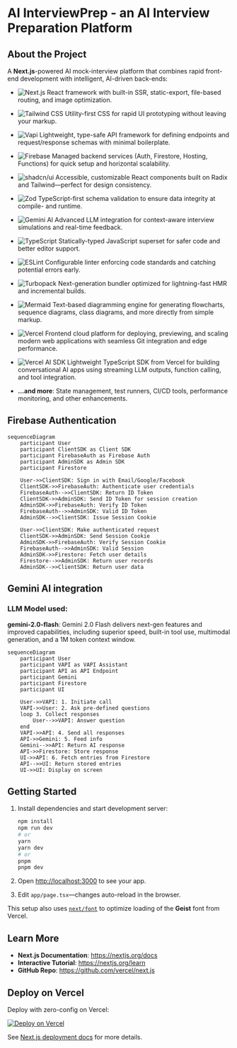 # AI InterviewPrep - an AI Interview Preparation Platform

## About the Project

A **Next.js**-powered AI mock-interview platform that combines rapid front-end development with intelligent, AI-driven back-ends:

- ![Next.js](https://img.shields.io/badge/Next.js-000000?style=flat&logo=nextdotjs&logoColor=white) React framework with built-in SSR, static-export, file-based routing, and image optimization.  
- ![Tailwind CSS](https://img.shields.io/badge/Tailwind_CSS-38B2AC?style=flat&logo=tailwind-css&logoColor=white) Utility-first CSS for rapid UI prototyping without leaving your markup.  
- ![Vapi](https://img.shields.io/badge/Vapi-4FC08D?style=flat&logo=vercel&logoColor=white) Lightweight, type-safe API framework for defining endpoints and request/response schemas with minimal boilerplate.  
- ![Firebase](https://img.shields.io/badge/Firebase-FFCA28?style=flat&logo=firebase&logoColor=black) Managed backend services (Auth, Firestore, Hosting, Functions) for quick setup and horizontal scalability.  
- ![shadcn/ui](https://img.shields.io/badge/shadcn%2Fui-6366F1?style=flat&logo=shadcn&logoColor=white) Accessible, customizable React components built on Radix and Tailwind—perfect for design consistency.  
- ![Zod](https://img.shields.io/badge/Zod-000000?style=flat&logo=zod&logoColor=white) TypeScript-first schema validation to ensure data integrity at compile- and runtime.  
- ![Gemini AI](https://img.shields.io/badge/Gemini_AI-673AB7?style=flat&logo=google&logoColor=white) Advanced LLM integration for context-aware interview simulations and real-time feedback.  
- ![TypeScript](https://img.shields.io/badge/TypeScript-3178C6?style=flat&logo=typescript&logoColor=white) Statically-typed JavaScript superset for safer code and better editor support.  
- ![ESLint](https://img.shields.io/badge/ESLint-4B32C3?style=flat&logo=eslint&logoColor=white) Configurable linter enforcing code standards and catching potential errors early.  
- ![Turbopack](https://img.shields.io/badge/Turbopack-FFFFFF?style=flat&logo=webpack&logoColor=black) Next-generation bundler optimized for lightning-fast HMR and incremental builds.  
- ![Mermaid](https://img.shields.io/badge/Mermaid-FF3670?style=flat&logo=mermaid&logoColor=white) Text-based diagramming engine for generating flowcharts, sequence diagrams, class diagrams, and more directly from simple markup.
- ![Vercel](https://img.shields.io/badge/Vercel-000000?style=flat&logo=vercel&logoColor=white) Frontend cloud platform for deploying, previewing, and scaling modern web applications with seamless Git integration and edge performance.
- ![Vercel AI SDK](https://img.shields.io/badge/Vercel%20AI%20SDK-FF0080?style=flat&logo=vercel&logoColor=white) Lightweight TypeScript SDK from Vercel for building conversational AI apps using streaming LLM outputs, function calling, and tool integration.

- **…and more**: State management, test runners, CI/CD tools, performance monitoring, and other enhancements.

## Firebase Authentication
```mermaid
sequenceDiagram
    participant User
    participant ClientSDK as Client SDK
    participant FirebaseAuth as Firebase Auth
    participant AdminSDK as Admin SDK
    participant Firestore

    User->>ClientSDK: Sign in with Email/Google/Facebook
    ClientSDK->>FirebaseAuth: Authenticate user credentials
    FirebaseAuth-->>ClientSDK: Return ID Token
    ClientSDK->>AdminSDK: Send ID Token for session creation
    AdminSDK->>FirebaseAuth: Verify ID Token
    FirebaseAuth-->>AdminSDK: Valid ID Token
    AdminSDK-->>ClientSDK: Issue Session Cookie

    User->>ClientSDK: Make authenticated request
    ClientSDK->>AdminSDK: Send Session Cookie
    AdminSDK->>FirebaseAuth: Verify Session Cookie
    FirebaseAuth-->>AdminSDK: Valid Session
    AdminSDK->>Firestore: Fetch user details
    Firestore-->>AdminSDK: Return user records
    AdminSDK-->>ClientSDK: Return user data
```
## Gemini AI integration

### LLM Model used:
**gemini-2.0-flash**: Gemini 2.0 Flash delivers next-gen features and improved capabilities, including superior speed, built-in tool use, multimodal generation, and a 1M token context window.

```mermaid
sequenceDiagram
    participant User
    participant VAPI as VAPI Assistant
    participant API as API Endpoint
    participant Gemini
    participant Firestore
    participant UI

    User->>VAPI: 1. Initiate call
    VAPI->>User: 2. Ask pre-defined questions
    loop 3. Collect responses
        User-->>VAPI: Answer question
    end
    VAPI->>API: 4. Send all responses
    API->>Gemini: 5. Feed info
    Gemini-->>API: Return AI response
    API->>Firestore: Store response
    UI->>API: 6. Fetch entries from Firestore
    API-->>UI: Return stored entries
    UI->>UI: Display on screen
```

## Getting Started

1. Install dependencies and start development server:

   ```bash
   npm install
   npm run dev
   # or
   yarn
   yarn dev
   # or
   pnpm
   pnpm dev
   ```

2. Open [http://localhost:3000](http://localhost:3000) to see your app.

3. Edit `app/page.tsx`—changes auto-reload in the browser.

This setup also uses [`next/font`](https://nextjs.org/docs/app/building-your-application/optimizing/fonts) to optimize loading of the **Geist** font from Vercel.

## Learn More

- **Next.js Documentation**: https://nextjs.org/docs  
- **Interactive Tutorial**: https://nextjs.org/learn  
- **GitHub Repo**: https://github.com/vercel/next.js

## Deploy on Vercel

Deploy with zero-config on Vercel:

[![Deploy on Vercel](https://img.shields.io/badge/Deploy%20on-Vercel-000000?style=flat&logo=vercel&logoColor=white)](https://vercel.com/new?utm_medium=default-template&filter=next.js&utm_source=create-next-app&utm_campaign=create-next-app-readme)

See [Next.js deployment docs](https://nextjs.org/docs/app/building-your-application/deploying) for more details.
